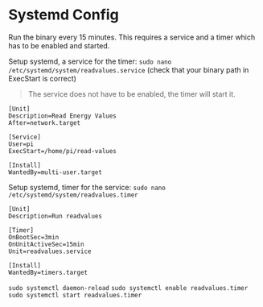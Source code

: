 # Systemd Config

Run the binary every 15 minutes. This requires a service and a timer which has to be enabled and started.

Setup systemd, a service for the timer:
`sudo nano /etc/systemd/system/readvalues.service`
(check that your binary path in ExecStart is correct)

> The service does not have to be enabled, the timer will start it.

```
[Unit]
Description=Read Energy Values
After=network.target

[Service]
User=pi
ExecStart=/home/pi/read-values

[Install]
WantedBy=multi-user.target
```

Setup systemd, timer for the service:
`sudo nano /etc/systemd/system/readvalues.timer`

```
[Unit]
Description=Run readvalues

[Timer]
OnBootSec=3min
OnUnitActiveSec=15min
Unit=readvalues.service

[Install]
WantedBy=timers.target
```

`sudo systemctl daemon-reload`
`sudo systemctl enable readvalues.timer`
`sudo systemctl start readvalues.timer`

